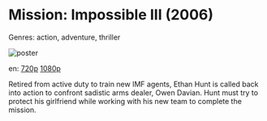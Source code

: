 # Mission: Impossible III (2006)

Genres: action, adventure, thriller

![poster](http://image.tmdb.org/t/p/w500/qjy8ABAbWooV4jLG6UjzDHlv4RB.jpg)

en:
  [720p](magnet:?xt=urn:btih:2184A981018CC88D73797BCCE7EA23681DF3752B&tr=udp://glotorrents.pw:6969/announce&tr=udp://tracker.opentrackr.org:1337/announce&tr=udp://torrent.gresille.org:80/announce&tr=udp://tracker.openbittorrent.com:80&tr=udp://tracker.coppersurfer.tk:6969&tr=udp://tracker.leechers-paradise.org:6969&tr=udp://p4p.arenabg.ch:1337&tr=udp://tracker.internetwarriors.net:1337)
  [1080p](magnet:?xt=urn:btih:D1183F2BBF6FFFA903D2DCB231876B3461EF442E&tr=udp://glotorrents.pw:6969/announce&tr=udp://tracker.opentrackr.org:1337/announce&tr=udp://torrent.gresille.org:80/announce&tr=udp://tracker.openbittorrent.com:80&tr=udp://tracker.coppersurfer.tk:6969&tr=udp://tracker.leechers-paradise.org:6969&tr=udp://p4p.arenabg.ch:1337&tr=udp://tracker.internetwarriors.net:1337)
  


Retired from active duty to train new IMF agents, Ethan Hunt is called back into action to confront sadistic arms dealer, Owen Davian. Hunt must try to protect his girlfriend while working with his new team to complete the mission.